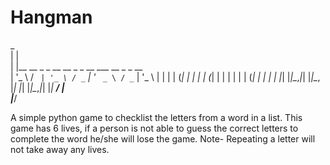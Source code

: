# Hangman
 _                                             
| |                                            
| |__   __ _ _ __   __ _ _ __ ___   __ _ _ __  
| '_ \ / _` | '_ \ / _` | '_ ` _ \ / _` | '_ \ 
| | | | (_| | | | | (_| | | | | | | (_| | | | |
|_| |_|\__,_|_| |_|\__, |_| |_| |_|\__,_|_| |_|
                    __/ |                      
                   |___/            
                   
A simple python game to checklist the letters from a word in a list.
This game has 6 lives, if a person is not able to guess the correct letters to complete the word he/she will lose the game. Note- Repeating a letter will not take away any lives.
